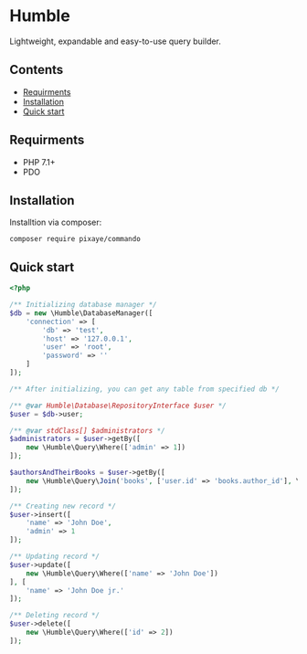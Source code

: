 # Humble
Lightweight, expandable and easy-to-use query builder.

## Contents
- [Requirments](https://github.com/pixaye/humble#requirments)
- [Installation](https://github.com/pixaye/humble#installation)
- [Quick start](https://github.com/pixaye/humble#quick-start)

## Requirments
- PHP 7.1+
- PDO

## Installation
Installtion via composer:

````
composer require pixaye/commando
````

## Quick start

```php
<?php

/** Initializing database manager */
$db = new \Humble\DatabaseManager([
    'connection' => [
        'db' => 'test',
        'host' => '127.0.0.1',
        'user' => 'root',
        'password' => ''
    ]
]);

/** After initializing, you can get any table from specified db */

/** @var Humble\Database\RepositoryInterface $user */
$user = $db->user;

/** @var stdClass[] $administrators */
$administrators = $user->getBy([
    new \Humble\Query\Where(['admin' => 1])
]);

$authorsAndTheirBooks = $user->getBy([
    new \Humble\Query\Join('books', ['user.id' => 'books.author_id'], \Humble\Query\Join::HUMBLE_LEFT_JOIN)
]);

/** Creating new record */
$user->insert([
    'name' => 'John Doe',  
    'admin' => 1
]);

/** Updating record */
$user->update([
    new \Humble\Query\Where(['name' => 'John Doe'])
], [
    'name' => 'John Doe jr.'
]);

/** Deleting record */
$user->delete([
    new \Humble\Query\Where(['id' => 2])
]);
```



